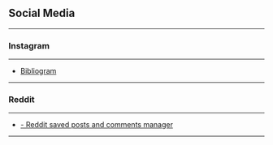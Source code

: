 ## Social Media
---
### Instagram
---
- [Bibliogram](https://bibliogram.art/)
---
### Reddit
---
- [- Reddit saved posts and comments manager](https://updoot.app/app#_)
---